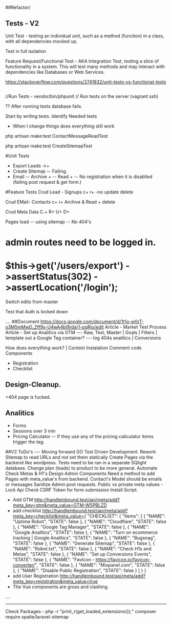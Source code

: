 ##Refactor/
## Tests - V2

Unit Test - testing an individual unit, such as a method (function) in a class, with all dependencies mocked up.

Test in full isolation

Feature Request/Functional Test - AKA Integration Test, testing a slice of functionality in a system. This will test many methods and may interact with dependencies like Databases or Web Services.

https://stackoverflow.com/questions/2741832/unit-tests-vs-functional-tests

~~~~~
~~~~~

//Run Tests - vendor/bin/phpunit
// Run tests on the server (vagrant ssh)

?? After running tests database fails.


Start by writing tests.
Identify Needed tests
- When I change things does everything still work

php artisan make:test ContactMessageReadTest

php artisan make:test CreateSitemapTest

#Unit Tests
- Export Leads ->+
- Create Sitemap
-- Failing.
- Email
-- Archive +
-- Read +
-- No registration when it is disablled (failing post request & get form.)

#Feature Tests
Crud Lead - Signups
c+
r+
-no update
delete

Crud EMail- Contacts
c+
r+
Archive & Read +
delete


Crud Meta Data
C.+
R+
U+
D+


Pages load
-- using sitemap
-- No 404's


admin routes need to be logged in.
===
$this->get('/users/export')
           ->assertStatus(302)
           ->assertLocation('/login');
====

Switch edits from master


Test that Auth is locked down


....
##Document
https://docs.google.com/document/d/1t1o-w0rT-o3M5mMwD_Zff9x-U4wA4bl9rdar1-pqRjo/edit
Article - Market Test Process
Article - Set up Analitics via GTM
--- Raw, Test, Master | Goals | Filters | template out a Google Tag container?
--- log 404s analitics | Conversions

How does everything work? | Context
Instalation
Comment code
Components
- Registration
- Checklist

## Design-Cleanup.
+404 page is fucked.


## Analitics
- Forms
- Sessions over 3 min
- Pricing Calculator
-- If they use any of the pricing caliculator items trigger the tag.



##V2 ToDo's --- Moving forward GO Test Driven Development.
Rework Sitemap to read URLs and not set them statically
Create Pages via the backend like wordpress. 
Tests need to be ran in a separate SQlight database.
Change plan (leads) to product to be more general.
Automate Check Metas & H1's
Design Admin Components
Need a method to add Pages with meta_value's from backend.
Contact's Model should be emails or messages
Sanitize Admin post requests.
Public vs private meta values - Lock Api
Check CSRF Token for form submission
Install Script.
- Add GTM
http://handleinbound.test/api/meta/add?meta_key=gtm&meta_value=GTM-W5PBLZD
- add checklist
http://handleinbound.test/api/meta/add?meta_key=checklist&meta_value={ "CHECKLIST": { "Items": [ { "NAME": "Uptime Robot", "STATE": false }, { "NAME": "Cloudflare", "STATE": false }, { "NAME": "Google Tag Manager", "STATE": false }, { "NAME": "Google Analitics", "STATE": false }, { "NAME": "Turn on ecommerce tracking | Google Analitics", "STATE": false }, { "NAME": "Bugsnag", "STATE": false }, { "NAME": "Generate Sitemap", "STATE": false }, { "NAME": "Robot.txt", "STATE": false }, { "NAME": "Check H1s and Metas", "STATE": false }, { "NAME": "Set up Conversions Events", "STATE": false }, { "NAME": "FavIcon - https://favicon.io/favicon-converter/", "STATE": false }, { "NAME": "Mixpanel.com", "STATE": false }, { "NAME": "Disable Public Registration", "STATE": false } ] } }
- add User Registration
http://handleinbound.test/api/meta/add?meta_key=registration&meta_value=true
- The Vue components are gross and clashing.

....


---
Check Packages - php -r "print_r(get_loaded_extensions());"
composer require spatie/laravel-sitemap

